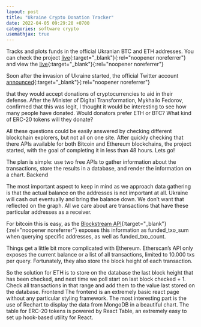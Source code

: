 ```yaml
---
layout: post
title: "Ukraine Crypto Donation Tracker"
date: 2022-04-05 09:29:20 +0700
categories: software crypto
usemathjax: true
---
```


Tracks and plots funds in the official Ukranian BTC and ETH addresses. You can check the project [live](https://ukraine-crypto-tracker.arturobracero.com/){:target="\_blank"}{:rel="noopener noreferrer"} and view the [live](https://github.com/sqr/ukraine-crypto-donation-tracker/){:target="\_blank"}{:rel="noopener noreferrer"}

Soon after the invasion of Ukraine started, the official Twitter account [announced](https://twitter.com/Ukraine/status/1497594592438497282){:target="\_blank"}{:rel="noopener noreferrer"}

that they would accept donations of cryptocurrencies to aid in their defense. After the Minister of Digital Transformation, Mykhailo Fedorov, confirmed that this was legit, I thought it would be interesting to see how many people have donated. Would donators prefer ETH or BTC? What kind of ERC-20 tokens will they donate?

All these questions could be easily answered by checking different blockchain explorers, but not all on one site. After quickly checking that there APIs available for both Bitcoin and Ethereum blockchains, the project started, with the goal of completing it in less than 48 hours. Lets go!

The plan is simple: use two free APIs to gather information about the transactions, store the results in a database, and render the information on a chart.
Backend

The most important aspect to keep in mind as we approach data gathering is that the actual balance on the addresses is not important at all. Ukraine will cash out eventually and bring the balance down. We don’t want that reflected on the graph. All we care about are transactions that have these particular addresses as a receiver.

For bitcoin this is easy, as the [Blockstream API](https://github.com/Blockstream/esplora/blob/master/API.md){:target="\_blank"}{:rel="noopener noreferrer"} exposes this information as funded_txo_sum when querying specific addresses, as well as funded_txo_count.

Things get a little bit more complicated with Ethereum. Etherscan’s API only exposes the current balance or a list of all transactions, limited to 10.000 txs per query. Fortunately, they also store the block height of each transaction.

So the solution for ETH is to store on the database the last block height that has been checked, and next time we poll start on last block checked + 1. Check all transactions in that range and add them to the value last stored on the database.
Frontend
The frontend is an extremely basic react page without any particular styling framework. The most interesting part is the use of Rechart to display the data from MongoDB in a beautiful chart. The table for ERC-20 tokens is powered by React Table, an extremely easy to set up hook-based utility for React.
